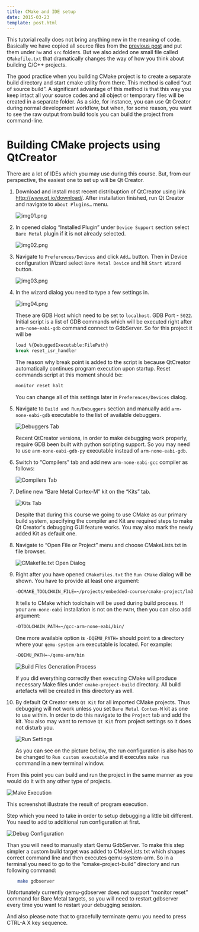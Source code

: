 ```yaml
---
title: CMake and IDE setup
date: 2015-03-23
template: post.html
---
```


This tutorial really does not bring anything new in the meaning of code. Basically we have copied
all source files from the [previous post](/blog/2015/03/20) and put them under `hw` and `src` folders.
But we also added one small file called `CMakefile.txt` that dramatically changes the way of how you think
about building C/C++ projects.


The good practice when you building CMake project is to create a separate build directory and
start cmake utility from there. This method is called “out of source build”. A significant
advantage of this method is that this way you keep intact all your source codes and all object
or temporary files will be created in a separate folder. As a side, for instance, you can use
Qt Creator during normal development workflow, but when, for some reason, you want to see the
raw output from build tools you can build the project from command-line.


<!-- cut -->


# Building CMake projects using QtCreator

There are a lot of IDEs which you may use during this course. But, from our perspective, the
easiest one to set up will be Qt Creator. 


1. Download and install most recent distribuption of QtCreator using link http://www.qt.io/download/.
   After installation finished, run Qt Creator and navigate to `About Plugins…` menu.

   ![img01.png](/img/blog/qtcreator/img01.png)

2. In opened dialog “Installed Plugin” under `Device Support` section select `Bare Metal`
   plugin if it is not already selected.
   
   ![img02.png](/img/blog/qtcreator/img02.png)

3. Navigate to `Preferences/Devices` and click `Add…` button. Then in Device configuration
   Wizard select `Bare Metal Device` and hit `Start Wizard` button.

   ![img03.png](/img/blog/qtcreator/img03.png)

4. In the wizard dialog you need to type a few settings in.

   ![img04.png](/img/blog/qtcreator/img04.png)
   
   These are GDB Host which need to be set to `localhost`. GDB Port - `5022`.
   Initial script is a list of GDB commands which will be executed right after
   `arm-none-eabi-gdb` command connect to GdbServer. So for this project it will be
   ``` bash
   load %{DebuggedExecutable:FilePath}
   break reset_isr_handler
   ```
   The reason why break point is added to the script is because QtCreator automatically
   continues program execution upon startup.
   Reset commands script at this moment should be:
   ``` bash
   monitor reset halt
   ```
   You can change all of this settings later in `Preferences/Devices` dialog.

5. Navigate to `Build and Run/Debuggers` section and manually add `arm-none-eabi-gdb` executable
   to the list of available debuggers.

   ![Debuggers Tab](/img/blog/qtcreator/img05.png)

   Recent QtCreator versions, in order to make debugging work properly, require GDB been built
   with python scripting support. So you may need to use `arm-none-eabi-gdb-py` executable
   instead of `arm-none-eabi-gdb`.

6. Switch to “Compilers” tab and add new `arm-none-eabi-gcc` compiler as follows:

   ![Compilers Tab](/img/blog/qtcreator/img06.png)

7. Define new “Bare Metal Cortex-M” kit on the “Kits” tab.

   ![Kits Tab](/img/blog/qtcreator/img07.png)

   Despite that during this course we going to use CMake as our primary build system,
   specifying the compiler and Kit are required steps to make Qt Creator's debugging GUI
   feature works.
   You may also mark the newly added Kit as default one.

8. Navigate to “Open File or Project” menu and choose CMakeLists.txt in file browser.

   ![CMakefile.txt Open Dialog](/img/blog/qtcreator/img08.png)

9. Right after you have opened `CMakeFiles.txt` the `Run CMake` dialog will be shown.
   You have to provide at least one argument:
   ``` bash
   -DCMAKE_TOOLCHAIN_FILE=~/projects/embedded-course/cmake-project/lm3s6965evb.cmake
   ```

   It tells to CMake which toolchain will be used during build process. If
   your `arm-none-eabi` installation is not on the `PATH`, then you can also add argument:
   ``` bash
   -DTOOLCHAIN_PATH=~/gcc-arm-none-eabi/bin/
   ```

   One more available option is `-DQEMU_PATH=` should point to a directory where
   your `qemu-system-arm` executable is located. For example:
   ``` bash
   -DQEMU_PATH=~/qemu-arm/bin
   ```
   ![Build Files Generation Process](/img/blog/qtcreator/img09.png)

   If you did everything correctly then executing CMake will produce necessary Make files
   under `cmake-project-build` directory. All build artefacts will be created in this
   directory as well.

10. By default Qt Creator sets `Qt Kit` for all imported CMake projects.
    Thus debugging will not work unless you set `Bare Metal Contex-M` kit as one to use within.
    In order to do this navigate to the `Project` tab and add the kit. You also may want to
    remove `Qt Kit` from project settings so it does not disturb you.

    ![Run Settings](/img/blog/qtcreator/img10.png)
    
    As you can see on the picture bellow, the run configuration is also has to be changed to
    `Run custom executable` and it executes `make run` command in a new terminal window.


From this point you can build and run the project in the same manner as you would do it with
any other type of projects.

![Make Execution](/img/blog/qtcreator/img11.png)


This screenshot illustrate the result of program execution.

Step which you need to take in order to setup debugging a little bit different. You need to
add to additional run configuration at first.

![Debug Configuration](/img/blog/qtcreator/img12.png)


Than you will need to manually start Qemu GdbServer. To make this step simpler a custom build
target was added to CMakeLists.txt which shapes correct command line and then executes
qemu-system-arm. So in a terminal you need to go to the “cmake-project-build” directory and
run following command:

``` bash
	make gdbserver
```


Unfortunately currently qemu-gdbserver does not support “monitor reset” command for Bare Metal targets,
so you will need to restart gdbserver every time you want to restart your debugging session.


And also please note that to gracefully terminate qemu you need to press CTRL-A X key sequence.

